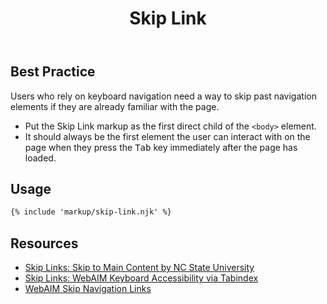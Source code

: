 ﻿---
title: Skip Link
summary: Skip Links allow users to skip navigation elements and go straight to content.
tags: skip link, accessibility
layout: guide
eleventyNavigation:
  key: Skip Link
  parent: Accessibility
  order: 4
  excerpt: Skip Links allow users to skip navigation elements and go straight to content.
  img: /img/illustrations/illus-skip-link.svg
---

## Best Practice

Users who rely on keyboard navigation need a way to skip past navigation elements if they are already familiar with the page.

- Put the Skip Link markup as the first direct child of the `<body>` element.
- It should always be the first element the user can interact with on the page when they press the <kbd>Tab</kbd> key immediately after the page has loaded.

## Usage

```html
{% include 'markup/skip-link.njk' %}
```

## Resources

- [Skip Links: Skip to Main Content by NC State University](https://accessibility.oit.ncsu.edu/it-accessibility-at-nc-state/developers/accessibility-handbook/mouse-and-keyboard-events/skip-to-main-content/)
- [Skip Links: WebAIM Keyboard Accessibility via Tabindex](https://webaim.org/techniques/keyboard/tabindex)
- [WebAIM Skip Navigation Links](https://webaim.org/techniques/skipnav/)
